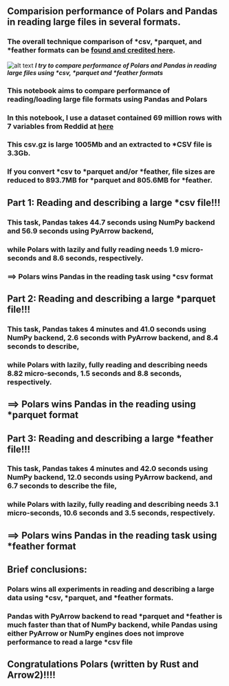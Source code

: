 ## Comparision performance of Polars and Pandas in reading large files in several formats. 
### The overall technique comparison of *csv, *parquet, and *feather formats can be [found and credited here](https://twitter.com/levikul09/status/1644629913440501763/photo/1).
![alt text](https://pbs.twimg.com/media/FtLmMH4aQAA7qgk?format=png&name=medium)
**_I try to compare performance of Polars and Pandas in reading large files using *csv, *parquet and *feather formats_**
### This notebook aims to compare performance of reading/loading large file formats using Pandas and Polars
### In this notebook, I use a dataset contained 69 million rows with 7 variables from Reddid at [here](https://files.pushshift.io/reddit/69M_reddit_accounts.csv.gz)
### This csv.gz is large 1005Mb and an extracted to *CSV file is 3.3Gb.
### If you convert *csv to *parquet and/or *feather, file sizes are reduced to 893.7MB for *parquet and 805.6MB for *feather.

## Part 1: Reading and describing a large *csv file!!!
### This task, Pandas takes 44.7 seconds using NumPy backend and 56.9 seconds using PyArrow backend, 
### while Polars with lazily and fully reading needs 1.9 micro-seconds and 8.6 seconds, respectively.
### ==> Polars wins Pandas in the reading task using *csv format

## Part 2: Reading and describing a large *parquet file!!!

### This task, Pandas takes 4 minutes and 41.0 seconds using NumPy backend, 2.6 seconds with PyArrow backend, and 8.4 seconds to describe, 
### while Polars with lazily, fully reading and describing needs 8.82 micro-seconds, 1.5 seconds and 8.8 seconds, respectively.
## ==> Polars wins Pandas in the reading using *parquet format 

## Part 3: Reading and describing a large *feather file!!!

### This task, Pandas takes 4 minutes and 42.0 seconds using NumPy backend, 12.0 seconds using PyArrow backend, and 6.7 seconds to describe the file, 
### while Polars with lazily, fully reading and describing needs 3.1 micro-seconds, 10.6 seconds and 3.5 seconds, respectively.
## ==> Polars wins Pandas in the reading task using *feather format


## Brief conclusions:
### Polars wins all experiments in reading and describing a large data using *csv, *parquet, and *feather formats.
### Pandas with PyArrow backend to read *parquet and *feather is much faster than that of NumPy backend, while Pandas using either PyArrow or NumPy engines does not improve performance to read a large *csv file
## Congratulations Polars (written by Rust and Arrow2)!!!!
